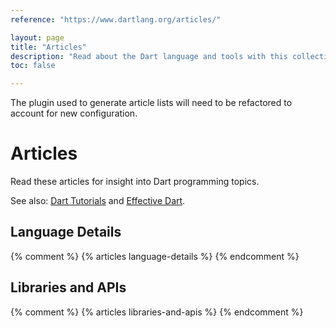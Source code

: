 ```yaml
---
reference: "https://www.dartlang.org/articles/"

layout: page
title: "Articles"
description: "Read about the Dart language and tools with this collection of articles, style guides, and more."
toc: false

---
```

<p class="alert alert-danger">
  The plugin used to generate article lists will need to be refactored to account for new configuration.
</p>

<h1>Articles</h1>

<p>
Read these articles for insight into Dart programming topics.
</p>

<p>
See also: <a href="/tutorials/">Dart Tutorials</a> and
<a href="/guides/effective-dart/">Effective Dart</a>.
</p>

<h2>Language Details</h2>
{% comment %}
  {% articles language-details %}
{% endcomment %}

<h2>Libraries and APIs</h2>
{% comment %}
  {% articles libraries-and-apis %}
{% endcomment %}

